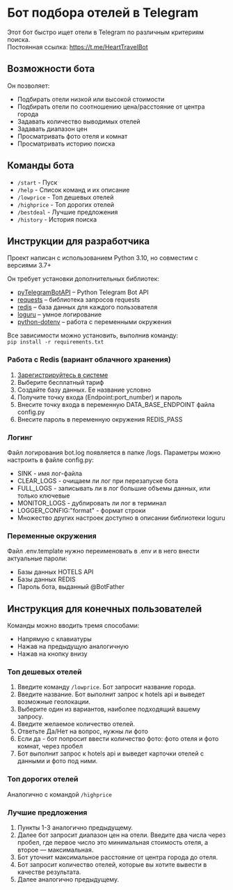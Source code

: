 # Бот подбора отелей в Telegram

Этот бот быстро ищет отели в Telegram по различным критериям поиска.  
Постоянная ссылка: https://t.me/HeartTravelBot

## Возможности бота

Он позволяет:
* Подбирать отели низкой или высокой стоимости
* Подбирать отели по соотношению цена/расстояние от центра города
* Задавать количество выводимых отелей
* Задавать диапазон цен
* Просматривать фото отеля и комнат
* Просматривать историю поиска


## Команды бота

* `/start` - Пуск
* `/help` - Список команд и их описание
* `/lowprice` - Топ дешевых отелей
* `/highprice` - Топ дорогих отелей
* `/bestdeal` - Лучшие предложения
* `/history` - История поиска


## Инструкции для разработчика 
Проект написан с использованием Python 3.10, но совместим с версиями 3.7+ 

Он требует установки дополнительных библиотек:
* [pyTelegramBotAPI](https://github.com/python-telegram-bot/python-telegram-bot) – Python Telegram Bot API
* [requests](https://github.com/psf/requests) – библиотека запросов requests
* [redis](https://redis.io/) – база данных для каждого пользователя
* [loguru](https://github.com/Delgan/loguru) – умное логирование
* [python-dotenv](https://github.com/theskumar/python-dotenv) – работа с переменными окружения

Все зависимости можно установить, выполнив команду:  
`pip install -r requirements.txt`

### Работа с Redis (вариант облачного хранения)
1. [Зарегистрируйтесь в системе](https://redis.io/)
2. Выберите бесплатный тариф
3. Создайте базу данных. Ее название условно
4. Получите точку входа (Endpoint:port_number) и пароль 
5. Внесите точку входа в переменную DATA_BASE_ENDPOINT файла config.py
6. Внесите пароль в переменную окружения REDIS_PASS

### Логинг
Файл логирования bot.log появляется в папке /logs.
Параметры можно настроить в файле config.py:
* SINK - имя лог-файла
* CLEAR_LOGS - очищаем ли лог при перезапуске бота
* FULL_LOGS - записывать ли в лог большие объемы данных, или только ключевые
* MONITOR_LOGS - дублировать ли лог в терминал
* LOGGER_CONFIG:"format" - формат строки
* Множество других настроек доступно в описании библиотеки loguru

### Переменные окружения
Файл .env.template нужно переименовать в .env и в него внести актуальные пароли:
* Базы данных HOTELS API 
* Базы данных REDIS
* Пароль бота, выданный @BotFather

## Инструкция для конечных пользователей
Команды можно вводить тремя способами:
* Напрямую с клавиатуры
* Нажав на предыдущую аналогичную
* Нажав на кнопку внизу

### Топ дешевых отелей

1. Введите команду `/lowprice`. Бот запросит название города.
2. Введите название. Бот выполнит запрос к hotels api и выведет возможные геолокации.
3. Выберите один из вариантов, наиболее подходящий вашему запросу.
4. Введите желаемое количество отелей. 
5. Ответьте Да/Нет на вопрос, нужны ли фото
6. Если да - бот попросит ввести количество фото: фото отеля и фото комнат, через пробел
7. Бот выполнит запрос к hotels api и выведет карточки отелей с данными и фото под ними.

### Топ дорогих отелей

Аналогично с командой `/highprice`

### Лучшие предложения

1. Пункты 1-3 аналогично предыдущему.
2. Далее бот запросит диапазон цен на отели. Введите два числа через пробел, 
где первое число это минимальная стоимость отеля, а второе — максимальная.
3. Бот уточнит максимальное расстояние от центра города до отеля. 
4. Бот запросит количество отелей, которые вы хотите вывести в качестве результата. 
5. Далее аналогично предыдущему.
